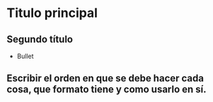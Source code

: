 # Titulo principal
## Segundo título
- Bullet

## Escribir el orden en que se debe hacer cada cosa, que formato tiene y como usarlo en sí. 
